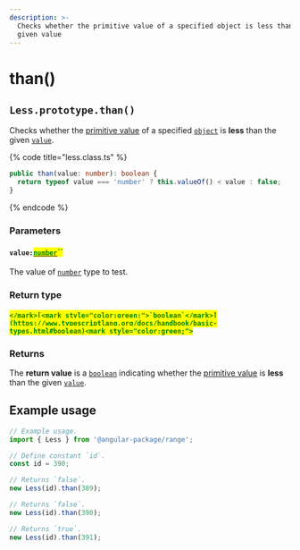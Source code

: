 ```yaml
---
description: >-
  Checks whether the primitive value of a specified object is less than the
  given value
---
```


# than()

## `Less.prototype.than()`

Checks whether the [primitive value](valueof.md) of a specified [`object`](https://developer.mozilla.org/en-US/docs/Web/JavaScript/Reference/Global\_Objects/Object) is **less** than the given [`value`](than.md#value-number).

{% code title="less.class.ts" %}
```typescript
public than(value: number): boolean {
  return typeof value === 'number' ? this.valueOf() < value : false;
}
```
{% endcode %}

### Parameters

#### `value:`[<mark style="color:green;">`number`</mark>](https://www.typescriptlang.org/docs/handbook/basic-types.html#number)<mark style="color:green;">``</mark>

The value of [`number`](https://developer.mozilla.org/en-US/docs/Web/JavaScript/Reference/Global\_Objects/Number) type to test.

### Return type

#### <mark style="color:green;">``</mark>[<mark style="color:green;">`boolean`</mark>](https://www.typescriptlang.org/docs/handbook/basic-types.html#boolean)<mark style="color:green;">``</mark>

### Returns

The **return value** is a [`boolean`](https://developer.mozilla.org/en-US/docs/Web/JavaScript/Reference/Global\_Objects/Boolean) indicating whether the [primitive value](valueof.md) is **less** than the given [`value`](than.md#value-number).

## Example usage

```typescript
// Example usage.
import { Less } from '@angular-package/range';

// Define constant `id`.
const id = 390;

// Returns `false`.
new Less(id).than(389);

// Returns `false`.
new Less(id).than(390);

// Returns `true`.
new Less(id).than(391);
```
